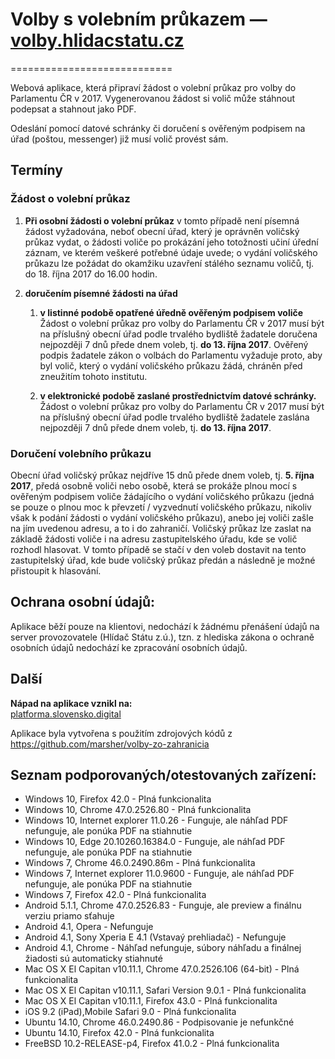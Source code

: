 # Volby s volebním průkazem — [volby.hlidacstatu.cz](https://volby.hlidacstatu.cz/)
============================

Webová aplikace, která připraví žádost o volební průkaz pro volby do Parlamentu ČR v 2017.
Vygenerovanou žádost si volič může stáhnout podepsat a stahnout jako PDF.

Odeslání pomocí datové schránky či doručení s ověřeným podpisem na úřad (poštou, messenger) již musí volič provést sám. 

## Termíny
### Žádost o volební průkaz
1. **Při osobní žádosti o volební průkaz**
	 v tomto případě není písemná žádost vyžadována, neboť obecní úřad, který je oprávněn voličský průkaz vydat, o žádosti voliče po prokázání jeho totožnosti učiní úřední záznam, ve kterém veškeré potřebné údaje uvede; o vydání voličského průkazu lze požádat do okamžiku uzavření stálého seznamu voličů, tj. do 18. října 2017 do 16.00 hodin.

2. **doručením písemné žádosti na úřad**
	1. **v listinné podobě opatřené úředně ověřeným podpisem voliče**
	Žádost o volební průkaz pro volby do Parlamentu ČR v 2017 musí být na příslušný obecní úřad podle trvalého bydliště žadatele doručena nejpozději 7 dnů přede dnem voleb, tj. **do 13. října 2017**.
	Ověřený podpis žadatele zákon o volbách do Parlamentu vyžaduje proto, aby byl volič, který o vydání voličského průkazu žádá, chráněn před zneužitím tohoto institutu.

	2. **v elektronické podobě zaslané prostřednictvím datové schránky.**
	Žádost o volební průkaz pro volby do Parlamentu ČR v 2017 musí být na příslušný obecní úřad podle trvalého bydliště žadatele zaslána nejpozději 7 dnů přede dnem voleb, tj. **do 13. října 2017**.


### Doručení volebního průkazu
Obecní úřad voličský průkaz nejdříve 15 dnů přede dnem voleb, tj. **5. října 2017**, předá osobně voliči nebo osobě, která se prokáže plnou mocí s ověřeným podpisem voliče žádajícího o vydání voličského průkazu (jedná se pouze o plnou moc k převzetí / vyzvednutí voličského průkazu, nikoliv však k podání žádosti o vydání voličského průkazu), anebo jej voliči zašle na jím uvedenou adresu, a to i do zahraničí. Voličský průkaz lze zaslat na základě žádosti voliče i na adresu zastupitelského úřadu, kde se volič rozhodl hlasovat. V tomto případě se stačí v den voleb dostavit na tento zastupitelský úřad, kde bude voličský průkaz předán a následně je možné přistoupit k hlasování.




## Ochrana osobní údajů:
Aplikace běží pouze na klientovi, nedochází k žádnému přenášení údajů na server provozovatele (Hlídač Státu z.ú.), tzn. z hlediska zákona o ochraně osobních údajů nedochází ke zpracování osobních údajů. 



## Další
**Nápad na aplikace vznikl na:**  
[platforma.slovensko.digital](https://platforma.slovensko.digital/)

Aplikace byla vytvořena s použitím zdrojových kódů z https://github.com/marsher/volby-zo-zahranicia



## Seznam podporovaných/otestovaných zařízení:

* Windows 10, Firefox 42.0 - Plná funkcionalita
* Windows 10, Chrome 47.0.2526.80 - Plná funkcionalita
* Windows 10, Internet explorer 11.0.26 - Funguje, ale náhľad PDF nefunguje, ale ponúka PDF na stiahnutie
* Windows 10, Edge 20.10260.16384.0 - Funguje, ale náhľad PDF nefunguje, ale ponúka PDF na stiahnutie
* Windows 7, Chrome 46.0.2490.86m - Plná funkcionalita
* Windows 7, Internet explorer 11.0.9600 - Funguje, ale náhľad PDF nefunguje, ale ponúka PDF na stiahnutie
* Windows 7, Firefox 42.0 - Plná funkcionalita
* Android 5.1.1, Chrome 47.0.2526.83 - Funguje, ale preview a finálnu verziu priamo sťahuje
* Android 4.1, Opera - Nefunguje
* Android 4.1, Sony Xperia E 4.1 (Vstavaý prehliadač) - Nefunguje
* Android 4.1, Chrome - Náhľad nefunguje, súbory náhľadu a finálnej žiadosti sú automaticky stiahnuté
* Mac OS X El Capitan v10.11.1, Chrome 47.0.2526.106 (64-bit) - Plná funkcionalita
* Mac OS X El Capitan v10.11.1, Safari Version 9.0.1 - Plná funkcionalita
* Mac OS X El Capitan v10.11.1, Firefox 43.0 - Plná funkcionalita
* iOS 9.2 (iPad),Mobile Safari 9.0 - Plná funkcionalita
* Ubuntu 14.10, Chrome 46.0.2490.86 - Podpisovanie je nefunkčné
* Ubuntu 14.10, Firefox 42.0 - Plná funkcionalita
* FreeBSD 10.2-RELEASE-p4, Firefox 41.0.2 - Plná funkcionalita


